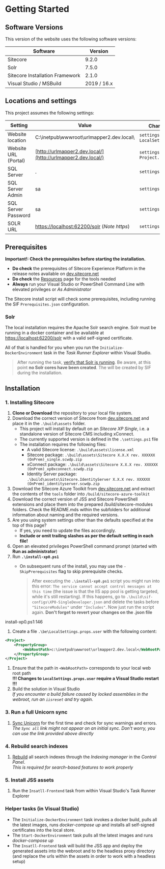 # Getting Started

## Software Versions

This version of the website uses the following software versions:

| Software      | Version |
| ---           | --- |
| Sitecore      | 9.2.0 |
| Solr          | 7.5.0 |
| Sitecore Installation Framework | 2.1.0 |
| Visual Studio / MSBuild | 2019 / 16.x |

## Locations and settings

This project assumes the following settings:

| Setting                          |  Value                                                                             | Change in <sup>1 *see below*</sup> |
| ---                              | ---                                                                                | --- |
| Website location                 | C:\inetpub\wwwroot\urlmapper2.dev.local\                                           | `settings.ps1`, `LocalSettings.props.user` |
| Website URL (Portal)             | [http://urlmapper2.dev.local/](http://urlmapper2.dev.local/)                       | `settings.ps1`, `Project.Portal.Sites.config` |
| SQL Server                       | .                                                                                  | `settings.ps1` |
| SQL Server Admin                 | sa                                                                                 | `settings.ps1` |
| SQL Server Password              | sa                                                                                 | `settings.ps1` |
| SOLR URL                         | [https://localhost:62200/solr](https://localhost:62200/solr) (*Note https*)        | `settings.ps1` |

## Prerequisites

**Important!: Check the prerequisites before starting the installation.**

* **Do check** the prerequisites of Sitecore Experience Platform in the release notes available on [dev.sitecore.net](https://dev.sitecore.net)
* **Do check** the [Resources](./Resources.md) page for the tools needed
* **Always** run your Visual Studio or PowerShell Command Line with elevated privileges or *As Administrator*

The Sitecore install script will check some prerequisites, including running the SIF `Prerequisites.json` configuration.

### Solr

The local installation requires the Apache Solr search engine. 
Solr must be running in a docker container and be available at [https://localhost:62200/solr](https://localhost:62200/solr) with a valid self-signed certificate.

All of that is handled for you when you run the `Initialize-DockerEnvironment` task in the *Task Runner Explorer* within Visual Studio.

> After running the task, [verify that Solr is running](https://localhost:62200/solr). Be aware, at this point **no Solr cores have been created**. The will be created by SIF during the installation.

## Installation

### 1. Installing Sitecore

1. **Clone or Download** the repository to your local file system.
1. Download the correct version of Sitecore from [dev.sitecore.net](https://dev.sitecore.net/Downloads.aspx) and place it in the `.\build\assets` folder.
    * This project will install by default on an *Sitecore XP Single*, i.e. a standalone version of Sitecore CMS including xConnect.
    * The currently supported version is defined in the `.\settings.ps1` file
    * The installation requires the following files:
        * A valid Sitecore license: `.\build\assets\license.xml`
        * Sitecore package: `.\build\assets\Sitecore X.X.X rev. XXXXXX (OnPrem)_single.scwdp.zip`
        * xConnect package: `.\build\assets\Sitecore X.X.X rev. XXXXXX (OnPrem)_xp0xconnect.scwdp.zip`
        * Identity Server package: `.\build\assets\Sitecore.IdentityServer X.X.X rev. XXXXXX (OnPrem)_identityserver.scwdp.zip`
1. Download the Sitecore Azure Toolkit from [dev.sitecore.net](https://dev.sitecore.net/Downloads/Sitecore_Azure_Toolkit.aspx) and extract the contents of the `tools` folder into `/build/sitecore-azure-toolkit`
1. Download the correct version of JSS and Sitecore PowerShell extensions and place them into the prepared /build/sitecore-modules folders. Check the README.mds within the subfolders for additional information about naming and the required versions.
1. Are you using system settings other than the defaults specified at the top of this page?
    * If yes, you need to update the files accordingly.
    * **Include or omit trailing slashes as per the default setting in each file!**
1. Open an elevated privileges PowerShell command prompt (started with **Run as administrator**)
1. Run **`.\install-xp0.ps1`**
    * On subsequent runs of the install, you may use the `-SkipPrerequisites` flag to skip prerequisite checks.

        > After executing the **`.\install-xp0.ps1`** script you might run into this error: `The service cannot accept control messages at this time` (the issue is that the IIS app pool is getting targeted, while it's still restarting). If this happens, go to `.\build\sif-configs\XP0-SingleDeveloper.json` and delete the tasks before `"SitecoreModules"` under `"Includes"`. Now just run the script again. **Don't forget to revert your changes on the .json file**

install-xp0.ps1:146

1. Create a file `.\be\LocalSettings.props.user` with the following content:

```xml
<Project>
    <PropertyGroup>
        <WebRootPath>c:\inetpub\wwwroot\urlmapper2.dev.local</WebRootPath>
    </PropertyGroup>
</Project>
```

1. Ensure that the path in `<WebRootPath>` corresponds to your local web root path  
**!!! Changes to `LocalSettings.props.user` require a Visual Studio restart !!!**
1. Build the solution in Visual Studio  
*If you encounter a build failure caused by locked assemblies in the webroot, run an `iisreset` and try again.*

### 3. Run a full Unicorn sync

1. [Sync Unicorn](http://urlmapper2.dev.local/unicorn.aspx?verb=sync&log=Debug&skipTransparentConfigs=false) for the first time and check for sync warnings and errors.  
*The `Sync all` link might not appear on an initial sync. Don't worry, you can use the link provided above directly*

### 4. Rebuild search indexes

1. [Rebuild](https://doc.sitecore.net/sitecore_experience_platform/setting_up_and_maintaining/search_and_indexing/indexing/rebuild_search_indexes) all search indexes through the *Indexing manager* in the *Control Panel*.  
*This is required for search-based features to work properly*

### 5. Install JSS assets

1. Run the `Insatll-Frontend` task from within Visual Studio's Task Runner Explorer

### Helper tasks (in Visual Studio)

* The `Initialize-DockerEnvironment` task invokes a docker build, pulls all the latest images, runs *docker-compose up* and installs all self-signed certificates into the local store.
* The `Start-DockerEnvironment` task pulls all the latest images and runs *docker-compose up*
* The `Insatll-Frontend` task will build the JSS app and deploy the generated assets into the webroot and to the headless proxy directory (and replace the urls within the assets in order to work with a headless setup)